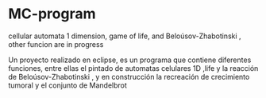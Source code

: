 # MC-program
cellular automata 1 dimension, game of life, and  Beloúsov-Zhabotinski , other funcion are in progress

Un proyecto realizado en eclipse, es  un programa que contiene diferentes funciones, entre ellas el pintado de automatas celulares 1D ,life y 
la reacción de Beloúsov-Zhabotinski , y en construcción la recreación de crecimiento tumoral y el conjunto de Mandelbrot
